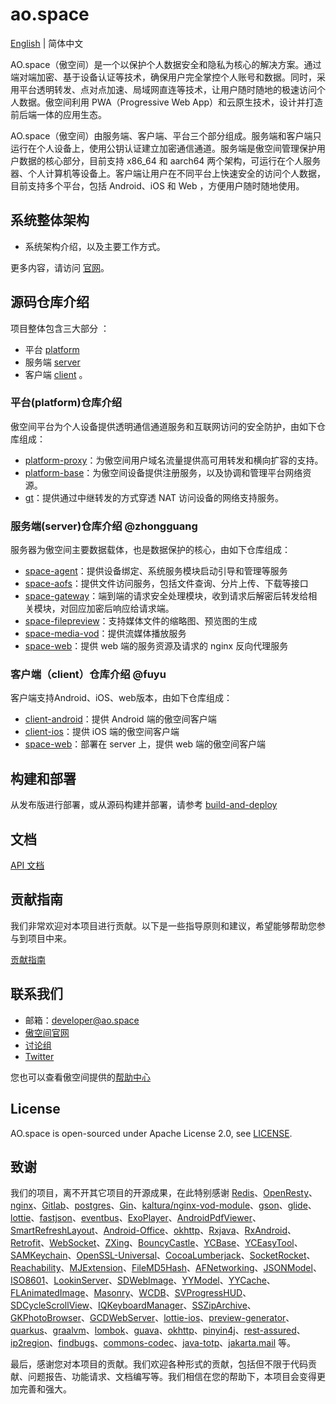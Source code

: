 # ao.space

[English](README.md) | 简体中文

AO.space（傲空间）是一个以保护个人数据安全和隐私为核心的解决方案。通过端对端加密、基于设备认证等技术，确保用户完全掌控个人账号和数据。同时，采用平台透明转发、点对点加速、局域网直连等技术，让用户随时随地的极速访问个人数据。傲空间利用 PWA（Progressive Web App）和云原生技术，设计并打造前后端一体的应用生态。

AO.space（傲空间）由服务端、客户端、平台三个部分组成。服务端和客户端只运行在个人设备上，使用公钥认证建立加密通信通道。服务端是傲空间管理保护用户数据的核心部分，目前支持 x86_64 和 aarch64 两个架构，可运行在个人服务器、个人计算机等设备上。客户端让用户在不同平台上快速安全的访问个人数据，目前支持多个平台，包括 Android、iOS 和 Web ，方便用户随时随地使用。

## 系统整体架构

- 系统架构介绍，以及主要工作方式。

更多内容，请访问 [官网](https://ao.space/blog)。

## 源码仓库介绍

项目整体包含三大部分 ：

- 平台 [platform](./platform/)
- 服务端 [server](./server/)
- 客户端 [client](./client/) 。

### 平台(platform)仓库介绍

傲空间平台为个人设备提供透明通信通道服务和互联网访问的安全防护，由如下仓库组成：

- [platform-proxy](https://github.com/ao-space/platform-proxy)：为傲空间用户域名流量提供高可用转发和横向扩容的支持。
- [platform-base](https://github.com/ao-space/platform-base)：为傲空间设备提供注册服务，以及协调和管理平台网络资源。
- [gt](https://github.com/ao-space/gt)：提供通过中继转发的方式穿透 NAT 访问设备的网络支持服务。

### 服务端(server)仓库介绍 @zhongguang

服务器为傲空间主要数据载体，也是数据保护的核心，由如下仓库组成：
  
- [space-agent](https://github.com/ao-space/space-agent)：提供设备绑定、系统服务模块启动引导和管理等服务
- [space-aofs](https://github.com/ao-space/space-aofs)：提供文件访问服务，包括文件查询、分片上传、下载等接口
- [space-gateway](https://github.com/ao-space/space-gateway)：端到端的请求安全处理模块，收到请求后解密后转发给相关模块，对回应加密后响应给请求端。
- [space-filepreview](https://github.com/ao-space/space-filepreview)：支持媒体文件的缩略图、预览图的生成
- [space-media-vod](https://github.com/ao-space/space-media-vod)：提供流媒体播放服务
- [space-web](https://github.com/ao-space/space-web)：提供 web 端的服务资源及请求的 nginx 反向代理服务

### 客户端（client）仓库介绍 @fuyu

客户端支持Android、iOS、web版本，由如下仓库组成：

- [client-android](https://github.com/ao-space/client-android)：提供 Android 端的傲空间客户端
- [client-ios](https://github.com/ao-space/client-ios)：提供 iOS 端的傲空间客户端
- [space-web](https://github.com/ao-space/space-web)：部署在 server 上，提供 web 端的傲空间客户端

## 构建和部署

从发布版进行部署，或从源码构建并部署，请参考 [build-and-deploy](./docs/build-and-deploy_CN.md)

## 文档

[API 文档](https://github.com/ao-space/api-doc)

## 贡献指南

我们非常欢迎对本项目进行贡献。以下是一些指导原则和建议，希望能够帮助您参与到项目中来。

[贡献指南](./docs/contribution-guidelines_CN.md)

## 联系我们

- 邮箱：<developer@ao.space>
- [傲空间官网](https://ao.space)
- [讨论组](https://slack.ao.space)
- [Twitter](https://twitter.com/AOspaceOSC)

您也可以查看傲空间提供的[帮助中心](https://ao.space/support/help)

## License

AO.space is open-sourced under Apache License 2.0, see [LICENSE](./LICENSE).
<!-- 非 2.0 的列出来。 -->

## 致谢

我们的项目，离不开其它项目的开源成果，在此特别感谢 [Redis](https://redis.io/)、[OpenResty](https://github.com/openresty/)、[nginx](http://nginx.org)、[Gitlab](https://about.gitlab.com/)、[postgres](https://github.com/postgres/postgres)、[Gin](https://github.com/gin-gonic/gin)、[kaltura/nginx-vod-module](https://github.com/kaltura/nginx-vod-module)、[gson](https://github.com/google/gson)、[glide](https://github.com/bumptech/glide)、[lottie](https://github.com/airbnb/lottie-android)、[fastjson](https://github.com/alibaba/fastjson)、[eventbus](https://github.com/greenrobot/EventBus)、[ExoPlayer](https://github.com/google/ExoPlayer)、[AndroidPdfViewer](https://github.com/barteksc/AndroidPdfViewer)、[SmartRefreshLayout](https://github.com/scwang90/SmartRefreshLayout)、[Android-Office](https://github.com/zjtone/Android-Office)、[okhttp](https://github.com/square/okhttp)、[Rxjava](https://github.com/ReactiveX/RxJava)、[RxAndroid](https://github.com/ReactiveX/RxAndroid)、
[Retrofit](https://github.com/square/retrofit)、[WebSocket](https://github.com/TooTallNate/Java-WebSocket)、[ZXing](https://github.com/zxing/zxing)、[BouncyCastle](https://github.com/bcgit/bc-java)、[YCBase](https://github.com/ungacy/YCBase)、[YCEasyTool](https://github.com/ungacy/YCEasyTool)、[SAMKeychain](https://github.com/soffes/SAMKeychain)、[OpenSSL-Universal](https://github.com/cute/OpenSSL-Universal)、[CocoaLumberjack](https://github.com/CocoaLumberjack/CocoaLumberjack)、[SocketRocket](https://github.com/facebookincubator/SocketRocket)、[Reachability](https://github.com/tonymillion/Reachability)、[MJExtension](https://github.com/CoderMJLee/MJExtension)、[FileMD5Hash](https://github.com/JoeKun/FileMD5Hash)、[AFNetworking](https://github.com/AFNetworking/AFNetworking)、[JSONModel](https://github.com/jsonmodel/jsonmodel)、[ISO8601](https://github.com/erlsci/iso8601)、[LookinServer](https://github.com/QMUI/LookinServer)、[SDWebImage](https://github.com/SDWebImage/SDWebImage)、[YYModel](https://github.com/ibireme/YYModel)、[YYCache](https://github.com/ibireme/YYCache)、[FLAnimatedImage](https://github.com/Flipboard/FLAnimatedImage)、[Masonry](https://github.com/SnapKit/Masonry)、[WCDB](https://github.com/Tencent/wcdb)、[SVProgressHUD](https://github.com/SVProgressHUD/SVProgressHUD)、[SDCycleScrollView](https://github.com/gsdios/SDCycleScrollView)、[IQKeyboardManager](https://github.com/hackiftekhar/IQKeyboardManager)、[SSZipArchive](https://github.com/wuhaiwei/SSZipArchive)、[GKPhotoBrowser](https://github.com/QuintGao/GKPhotoBrowser)、[GCDWebServer](https://github.com/swisspol/GCDWebServer)、[lottie-ios](https://github.com/airbnb/lottie-ios)、[preview-generator](https://github.com/algoo/preview-generator)、[quarkus](https://github.com/quarkusio/quarkus)、[graalvm](https://github.com/graalvm)、[lombok](https://github.com/projectlombok/lombok)、[guava](https://github.com/google/guava)、[okhttp](https://github.com/square/okhttp)、[pinyin4j](https://github.com/belerweb/pinyin4j)、[rest-assured](https://github.com/rest-assured/rest-assured)、[ip2region](https://github.com/lionsoul2014/ip2region)、[findbugs](https://findbugs.sourceforge.net/)、[commons-codec](https://commons.apache.org/proper/commons-codec/)、[java-totp](https://github.com/samdjstevens/java-totp)、[jakarta.mail](https://github.com/jakartaee/mail-api) 等。

最后，感谢您对本项目的贡献。我们欢迎各种形式的贡献，包括但不限于代码贡献、问题报告、功能请求、文档编写等。我们相信在您的帮助下，本项目会变得更加完善和强大。
